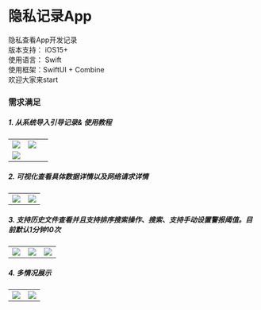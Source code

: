 # 隐私记录App
隐私查看App开发记录  
版本支持： iOS15+  
使用语言： Swift  
使用框架：SwiftUI + Combine  
欢迎大家来start

### 需求满足
##### 1. 从系统导入引导记录& 使用教程



|  |  |  |
| --- | --- | --- |
| ![](https://p3-juejin.byteimg.com/tos-cn-i-k3u1fbpfcp/356f33437401412697b12aa5af422463~tplv-k3u1fbpfcp-zoom-1.image) |![](https://p3-juejin.byteimg.com/tos-cn-i-k3u1fbpfcp/da38ae01070341dbbabebcff707e552e~tplv-k3u1fbpfcp-zoom-1.image)  |
![](https://p3-juejin.byteimg.com/tos-cn-i-k3u1fbpfcp/4a7eaea1672b4d4892bb380e45b04612~tplv-k3u1fbpfcp-zoom-1.image)|

##### 2. 可视化查看具体数据详情以及网络请求详情

|  |  |
| --- | --- |
| ![](https://p3-juejin.byteimg.com/tos-cn-i-k3u1fbpfcp/991fbb3a43644e37b9c3b9fd394d54eb~tplv-k3u1fbpfcp-zoom-1.image) |![](https://p3-juejin.byteimg.com/tos-cn-i-k3u1fbpfcp/01b3dcb3fc564ee1b96f23cbc674f091~tplv-k3u1fbpfcp-zoom-1.image)|





##### 3. 支持历史文件查看并且支持排序搜索操作、搜索、支持手动设置警报阈值。目前默认1分钟10次
|  |  |  |
| --- | --- | --- |
|![](https://p3-juejin.byteimg.com/tos-cn-i-k3u1fbpfcp/1b0c43c272bd41b0b9d9a1d02afa70d5~tplv-k3u1fbpfcp-zoom-1.image)|![](https://p3-juejin.byteimg.com/tos-cn-i-k3u1fbpfcp/eb45ee93a2504ed89efa41b647a455ce~tplv-k3u1fbpfcp-zoom-1.image)|![](https://p3-juejin.byteimg.com/tos-cn-i-k3u1fbpfcp/01b3dcb3fc564ee1b96f23cbc674f091~tplv-k3u1fbpfcp-zoom-1.image)|


##### 4. 多情况展示
|  |  |
| --- | --- |
|![](https://p3-juejin.byteimg.com/tos-cn-i-k3u1fbpfcp/902fd754f362486b8cc74f1303ae094a~tplv-k3u1fbpfcp-zoom-1.image)|![](https://p3-juejin.byteimg.com/tos-cn-i-k3u1fbpfcp/396075e3d8644eb0b52443d7538a21dd~tplv-k3u1fbpfcp-zoom-1.image)|

